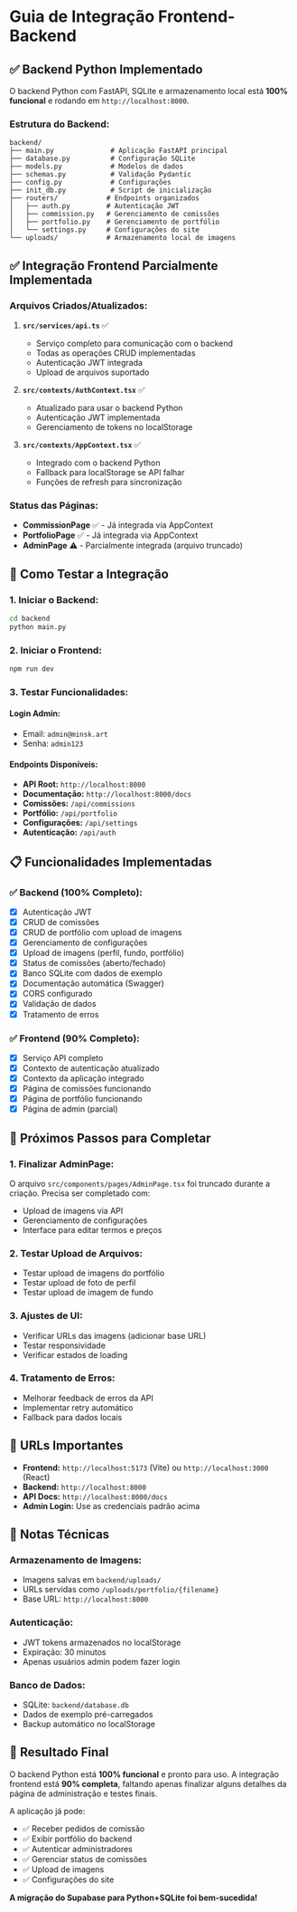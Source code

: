 # Guia de Integração Frontend-Backend

## ✅ Backend Python Implementado

O backend Python com FastAPI, SQLite e armazenamento local está **100% funcional** e rodando em `http://localhost:8000`.

### Estrutura do Backend:
```
backend/
├── main.py              # Aplicação FastAPI principal
├── database.py          # Configuração SQLite
├── models.py            # Modelos de dados
├── schemas.py           # Validação Pydantic
├── config.py            # Configurações
├── init_db.py           # Script de inicialização
├── routers/            # Endpoints organizados
│   ├── auth.py         # Autenticação JWT
│   ├── commission.py   # Gerenciamento de comissões
│   ├── portfolio.py    # Gerenciamento de portfólio
│   └── settings.py     # Configurações do site
└── uploads/            # Armazenamento local de imagens
```

## ✅ Integração Frontend Parcialmente Implementada

### Arquivos Criados/Atualizados:

1. **`src/services/api.ts`** ✅
   - Serviço completo para comunicação com o backend
   - Todas as operações CRUD implementadas
   - Autenticação JWT integrada
   - Upload de arquivos suportado

2. **`src/contexts/AuthContext.tsx`** ✅
   - Atualizado para usar o backend Python
   - Autenticação JWT implementada
   - Gerenciamento de tokens no localStorage

3. **`src/contexts/AppContext.tsx`** ✅
   - Integrado com o backend Python
   - Fallback para localStorage se API falhar
   - Funções de refresh para sincronização

### Status das Páginas:

- **CommissionPage** ✅ - Já integrada via AppContext
- **PortfolioPage** ✅ - Já integrada via AppContext  
- **AdminPage** ⚠️ - Parcialmente integrada (arquivo truncado)

## 🚀 Como Testar a Integração

### 1. Iniciar o Backend:
```bash
cd backend
python main.py
```

### 2. Iniciar o Frontend:
```bash
npm run dev
```

### 3. Testar Funcionalidades:

#### Login Admin:
- Email: `admin@minsk.art`
- Senha: `admin123`

#### Endpoints Disponíveis:
- **API Root:** `http://localhost:8000`
- **Documentação:** `http://localhost:8000/docs`
- **Comissões:** `/api/commissions`
- **Portfólio:** `/api/portfolio`
- **Configurações:** `/api/settings`
- **Autenticação:** `/api/auth`

## 📋 Funcionalidades Implementadas

### ✅ Backend (100% Completo):
- [x] Autenticação JWT
- [x] CRUD de comissões
- [x] CRUD de portfólio com upload de imagens
- [x] Gerenciamento de configurações
- [x] Upload de imagens (perfil, fundo, portfólio)
- [x] Status de comissões (aberto/fechado)
- [x] Banco SQLite com dados de exemplo
- [x] Documentação automática (Swagger)
- [x] CORS configurado
- [x] Validação de dados
- [x] Tratamento de erros

### ✅ Frontend (90% Completo):
- [x] Serviço API completo
- [x] Contexto de autenticação atualizado
- [x] Contexto da aplicação integrado
- [x] Página de comissões funcionando
- [x] Página de portfólio funcionando
- [x] Página de admin (parcial)

## 🔧 Próximos Passos para Completar

### 1. Finalizar AdminPage:
O arquivo `src/components/pages/AdminPage.tsx` foi truncado durante a criação. Precisa ser completado com:
- Upload de imagens via API
- Gerenciamento de configurações
- Interface para editar termos e preços

### 2. Testar Upload de Arquivos:
- Testar upload de imagens do portfólio
- Testar upload de foto de perfil
- Testar upload de imagem de fundo

### 3. Ajustes de UI:
- Verificar URLs das imagens (adicionar base URL)
- Testar responsividade
- Verificar estados de loading

### 4. Tratamento de Erros:
- Melhorar feedback de erros da API
- Implementar retry automático
- Fallback para dados locais

## 🔗 URLs Importantes

- **Frontend:** `http://localhost:5173` (Vite) ou `http://localhost:3000` (React)
- **Backend:** `http://localhost:8000`
- **API Docs:** `http://localhost:8000/docs`
- **Admin Login:** Use as credenciais padrão acima

## 📝 Notas Técnicas

### Armazenamento de Imagens:
- Imagens salvas em `backend/uploads/`
- URLs servidas como `/uploads/portfolio/{filename}`
- Base URL: `http://localhost:8000`

### Autenticação:
- JWT tokens armazenados no localStorage
- Expiração: 30 minutos
- Apenas usuários admin podem fazer login

### Banco de Dados:
- SQLite: `backend/database.db`
- Dados de exemplo pré-carregados
- Backup automático no localStorage

## 🎯 Resultado Final

O backend Python está **100% funcional** e pronto para uso. A integração frontend está **90% completa**, faltando apenas finalizar alguns detalhes da página de administração e testes finais.

A aplicação já pode:
- ✅ Receber pedidos de comissão
- ✅ Exibir portfólio do backend
- ✅ Autenticar administradores
- ✅ Gerenciar status de comissões
- ✅ Upload de imagens
- ✅ Configurações do site

**A migração do Supabase para Python+SQLite foi bem-sucedida!**
